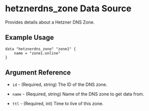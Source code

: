 # hetznerdns_zone Data Source

Provides details about a Hetzner DNS Zone.

## Example Usage

```hcl
data "hetznerdns_zone" "zone1" {
	name = "zone1.online"
}
```

## Argument Reference

- `id` - (Required, string) The ID of the DNS zone.

- `name` - (Required, string) Name of the DNS zone to get data from. 

- `ttl` - (Required, int) Time to live of this zone.